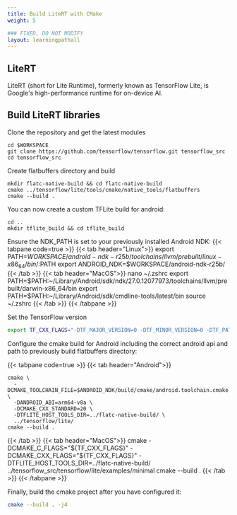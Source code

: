 ```yaml
---
title: Build LiteRT with CMake
weight: 5

### FIXED, DO NOT MODIFY
layout: learningpathall
---
```


## LiteRT

LiteRT (short for Lite Runtime), formerly known as TensorFlow Lite, is Google's high-performance runtime for on-device AI.

## Build LiteRT libraries

Clone the repository and get the latest modules

```console
cd $WORKSPACE
git clone https://github.com/tensorflow/tensorflow.git tensorflow_src
cd tensorflow_src
```

Create flatbuffers directory and build
```console
mkdir flatc-native-build && cd flatc-native-build
cmake ../tensorflow/lite/tools/cmake/native_tools/flatbuffers
cmake --build .
```

You can now create a custom TFLite build for android:

```console
cd ..
mkdir tflite_build && cd tflite_build
```

Ensure the NDK_PATH is set to your previously installed Android NDK:
{{< tabpane code=true >}}
  {{< tab header="Linux">}}
export PATH=$WORKSPACE/android-ndk-r25b/toolchains/llvm/prebuilt/linux-x86_64/bin/:$PATH
export ANDROID_NDK=$WORKSPACE/android-ndk-r25b/
  {{< /tab >}}
  {{< tab header="MacOS">}}
nano ~/.zshrc
export PATH=$PATH:~/Library/Android/sdk/ndk/27.0.12077973/toolchains/llvm/prebuilt/darwin-x86_64/bin
export PATH=$PATH:~/Library/Android/sdk/cmdline-tools/latest/bin
source ~/.zshrc
  {{< /tab >}}
{{< /tabpane >}}

Set the TensorFlow version

```bash
export TF_CXX_FLAGS="-DTF_MAJOR_VERSION=0 -DTF_MINOR_VERSION=0 -DTF_PATCH_VERSION=0 -DTF_VERSION_SUFFIX=''"
```

Configure the cmake build for Android including the correct android api and path to previously build flatbuffers directory:

{{< tabpane code=true >}}
  {{< tab header="Android">}}
```console
cmake \
  -DCMAKE_TOOLCHAIN_FILE=$ANDROID_NDK/build/cmake/android.toolchain.cmake \
  -DANDROID_ABI=arm64-v8a \
  -DCMAKE_CXX_STANDARD=20 \
  -DTFLITE_HOST_TOOLS_DIR=../flatc-native-build/ \
  ../tensorflow/lite/
cmake --build .
```
  {{< /tab >}}
  {{< tab header="MacOS">}}
cmake -DCMAKE_C_FLAGS="${TF_CXX_FLAGS}" -DCMAKE_CXX_FLAGS="${TF_CXX_FLAGS}" -DTFLITE_HOST_TOOLS_DIR=../flatc-native-build/ ../tensorflow_src/tensorflow/lite/examples/minimal
cmake --build .
  {{< /tab >}}
{{< /tabpane >}}

Finally, build the cmake project after you have configured it:

```bash
cmake --build . -j4
```











